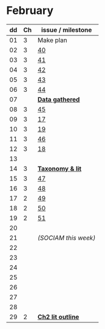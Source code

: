 # February

| dd | Ch | issue / milestone |
| -- | -- | ----------------- |
| 01 | 3  | Make plan |
| 02 | 3  | [40](https://github.com/rhiaro/thesis/issues/40) |
| 03 | 3  | [41](https://github.com/rhiaro/thesis/issues/41) |
| 04 | 3  | [42](https://github.com/rhiaro/thesis/issues/42) |
| 05 | 3  | [43](https://github.com/rhiaro/thesis/issues/43) |
| 06 | 3  | [44](https://github.com/rhiaro/thesis/issues/44) |
| 07 |    | **[Data gathered](https://github.com/rhiaro/thesis/milestones/Data%20for%20Ch3%20study%20gathered)** |
| 08 | 3  | [45](https://github.com/rhiaro/thesis/issues/45) |
| 09 | 3  | [17](https://github.com/rhiaro/thesis/issues/17) |
| 10 | 3  | [19](https://github.com/rhiaro/thesis/issues/19) |
| 11 | 3  | [46](https://github.com/rhiaro/thesis/issues/46) |
| 12 | 3  | [18](https://github.com/rhiaro/thesis/issues/18) |
| 13 |    |  |
| 14 | 3  | **[Taxonomy & lit](https://github.com/rhiaro/thesis/milestones/Draft%20taxonomy%20and%20literature%20for%20Ch3)** |
| 15 | 3  | [47](https://github.com/rhiaro/thesis/issues/47) |
| 16 | 3  | [48](https://github.com/rhiaro/thesis/issues/48) |
| 17 | 2  | [49](https://github.com/rhiaro/thesis/issues/49) |
| 18 | 2  | [50](https://github.com/rhiaro/thesis/issues/50) |
| 19 | 2  | [51](https://github.com/rhiaro/thesis/issues/51) |
| 20 |    |  |
| 21 |    | *(SOCIAM this week)* |
| 22 |    |  |
| 23 |    |  |
| 24 |    |  |
| 25 |    |  |
| 26 |    |  |
| 27 |    |  |
| 28 |    |  |
| 29 | 2  | **[Ch2 lit outline](https://github.com/rhiaro/thesis/milestones/Ch2%20literature%20outline)** |
